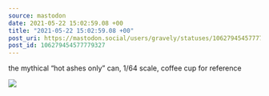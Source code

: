 ```yaml
---
source: mastodon
date: 2021-05-22 15:02:59.08 +00
title: "2021-05-22 15:02:59.08 +00"
post_uri: https://mastodon.social/users/gravely/statuses/106279454577779327
post_id: 106279454577779327
---
```

the mythical “hot ashes only” can, 1/64 scale, coffee cup for reference


![](/images/106279454432968607.jpg)

